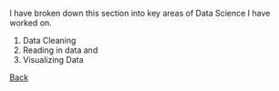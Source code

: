 I have broken down this section into key areas of Data Science I have worked on. 

1. Data Cleaning 
1. Reading in data and 
2. Visualizing Data

[Back](index.md)
